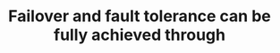 ---
layout: answer
title: "Failover and fault tolerance can be fully achieved through"
blurb: "AZs are never more than 100km apart. This is a requirement in order to keep latency between the two AZs as low as possible. Every other point about AZs"
quid: 201
---
